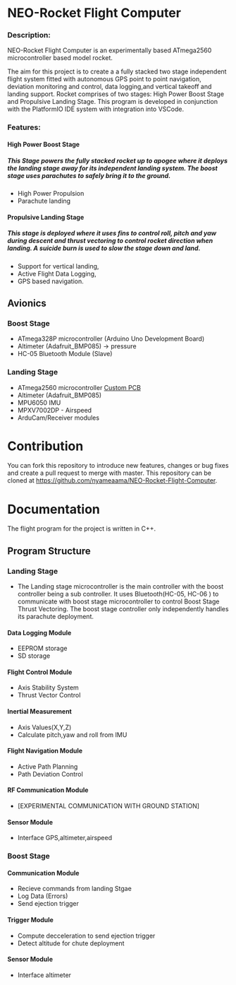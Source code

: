 # NEO-Rocket Flight Computer

### Description:

NEO-Rocket Flight Computer is an experimentally based ATmega2560 microcontroller based model rocket.

The aim for this project is to create a a fully stacked two stage independent flight system fitted with autonomous GPS point to point navigation, deviation monitoring and control, data logging,and vertical takeoff and landing support. Rocket comprises
of two stages: High Power Boost Stage and Propulsive Landing Stage. This program is developed in conjunction with the PlatformIO IDE system with integration into VSCode. 

### Features:

#### High Power Boost Stage

##### This Stage powers the fully stacked rocket up to apogee where it deploys the landing stage away for its independent landing system. The boost stage uses parachutes to safely bring it to the ground.

* High Power Propulsion
* Parachute landing

#### Propulsive Landing Stage

##### This stage is deployed where it uses fins to control roll, pitch and yaw during descent and thrust vectoring to control rocket direction when landing. A suicide burn is used to slow the stage down and land.

* Support for vertical landing,
* Active Flight Data Logging,
* GPS based navigation.

## Avionics

### Boost Stage

*  ATmega328P microcontroller (Arduino Uno Development Board)
*  Altimeter (Adafruit_BMP085) -> pressure
*  HC-05 Bluetooth Module (Slave)


### Landing Stage

* ATmega2560 microcontroller [Custom PCB](https://github.com/nyameaama/NEO-PCB-Design---Flight-)
* Altimeter (Adafruit_BMP085)
* MPU6050 IMU 
* MPXV7002DP - Airspeed
* ArduCam/Receiver modules

# Contribution

You can fork this repository to introduce new features, changes or bug fixes and create a pull request to merge with master. This repository can be cloned at https://github.com/nyameaama/NEO-Rocket-Flight-Computer. 

# Documentation

The flight program for the project is written in C++. 


## Program Structure

### Landing Stage

* The Landing stage microcontroller is the main controller with the boost controller being a sub controller. It uses Bluetooth(HC-05, HC-06 ) to communicate with boost stage microcontroller to control Boost Stage Thrust Vectoring. The boost stage controller only independently handles its parachute deployment.

#### Data Logging Module
* EEPROM storage
* SD storage

#### Flight Control Module
* Axis Stability System
* Thrust Vector Control

#### Inertial Measurement
* Axis Values(X,Y,Z)
* Calculate pitch,yaw and roll from IMU

#### Flight Navigation Module
* Active Path Planning
* Path Deviation Control

#### RF Communication Module
* [EXPERIMENTAL COMMUNICATION WITH GROUND STATION]

#### Sensor Module
* Interface GPS,altimeter,airspeed

### Boost Stage 

#### Communication Module
* Recieve commands from landing Stgae
* Log Data (Errors)
* Send ejection trigger

#### Trigger Module
* Compute decceleration to send ejection trigger
* Detect altitude for chute deployment

#### Sensor Module
* Interface altimeter




